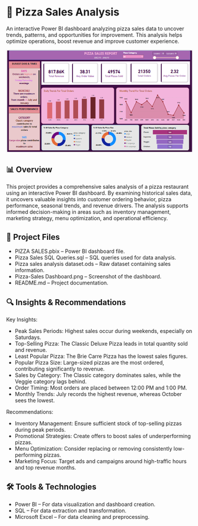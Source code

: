 # 🍕 Pizza Sales Analysis

An interactive Power BI dashboard analyzing pizza sales data to uncover trends, patterns, and opportunities for improvement. This analysis helps optimize operations, boost revenue and improve customer experience.

![Dashboard Preview](Pizza-Sales%20Dashboard.png)

## 📊 Overview

This project provides a comprehensive sales analysis of a pizza restaurant using an interactive Power BI dashboard. By examining historical sales data, it uncovers valuable insights into customer ordering behavior, pizza performance, seasonal trends, and revenue drivers. The analysis supports informed decision-making in areas such as inventory management, marketing strategy, menu optimization, and operational efficiency.

## 📁 Project Files

- PIZZA SALES.pbix – Power BI dashboard file.
- Pizza Sales SQL Queries.sql – SQL queries used for data analysis.
- Pizza sales analysis dataset.ods – Raw dataset containing sales information.
- Pizza-Sales Dashboard.png – Screenshot of the dashboard.
- README.md – Project documentation.

## 🔍 Insights & Recommendations

Key Insights:
- Peak Sales Periods: Highest sales occur during weekends, especially on Saturdays.
- Top-Selling Pizza: The Classic Deluxe Pizza leads in total quantity sold and revenue.
- Least Popular Pizza: The Brie Carre Pizza has the lowest sales figures.
- Popular Pizza Size: Large-sized pizzas are the most ordered, contributing significantly to revenue.
- Sales by Category: The Classic category dominates sales, while the Veggie category lags behind.
- Order Timing: Most orders are placed between 12:00 PM and 1:00 PM.
- Monthly Trends: July records the highest revenue, whereas October sees the lowest.

Recommendations:
- Inventory Management: Ensure sufficient stock of top-selling pizzas during peak periods.
- Promotional Strategies: Create offers to boost sales of underperforming pizzas.
- Menu Optimization: Consider replacing or removing consistently low-performing pizzas.
- Marketing Focus: Target ads and campaigns around high-traffic hours and top revenue months.

## 🛠 Tools & Technologies

- Power BI – For data visualization and dashboard creation.
- SQL – For data extraction and transformation.
- Microsoft Excel – For data cleaning and preprocessing.

